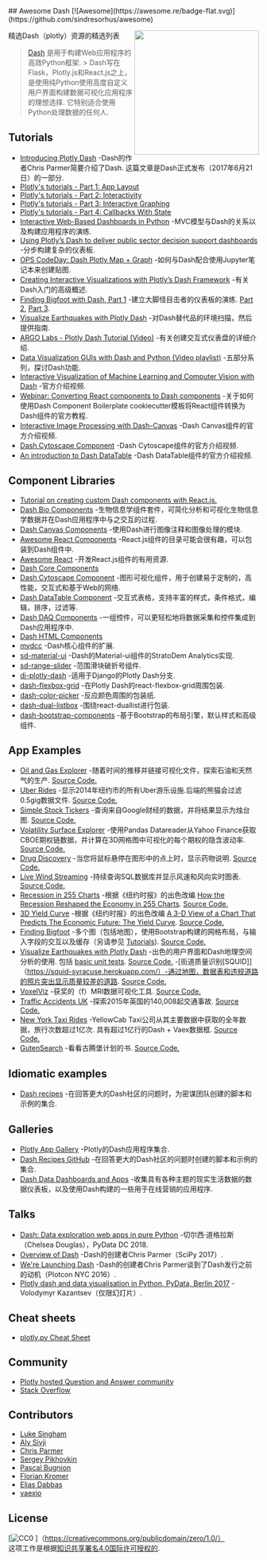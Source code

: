 <div class="github-widget" data-repo="ucg8j/awesome-dash"></div>
<script async src="https://pagead2.googlesyndication.com/pagead/js/adsbygoogle.js"></script><ins class="adsbygoogle" style="display:block" data-ad-client="ca-pub-6890694312814945" data-ad-slot="5473692530" data-ad-format="auto"  data-full-width-responsive="true"></ins><script>(adsbygoogle = window.adsbygoogle || []).push({});</script>
## Awesome Dash  [![Awesome](https://awesome.re/badge-flat.svg)](https://github.com/sindresorhus/awesome)

[<img src="https://cdn.rawgit.com/plotly/dash-docs/b1178b4e/images/dash-logo-stripe.svg" align="right" width="250">](https://plot.ly/products/dash/)


精选Dash（plotly）资源的精选列表

> [Dash](https://plot.ly/products/dash/) 是用于构建Web应用程序的高效Python框架.
 &gt; Dash写在Flask，Plotly.js和React.js之上，是使用纯Python使用高度自定义用户界面构建数据可视化应用程序的理想选择. 它特别适合使用Python处理数据的任何人.


## Tutorials
- [Introducing Plotly Dash](https://medium.com/@plotlygraphs/introducing-dash-5ecf7191b503)  -Dash的作者Chris Parmer简要介绍了Dash. 这篇文章是Dash正式发布（2017年6月21日）的一部分.
- [Plotly's tutorials - Part 1: App Layout](https://plot.ly/dash/getting-started)
- [Plotly's tutorials - Part 2: Interactivity](https://plot.ly/dash/getting-started-part-2)
- [Plotly's tutorials - Part 3: Interactive Graphing](https://plot.ly/dash/interactive-graphing)
- [Plotly's tutorials - Part 4: Callbacks With State](https://plot.ly/dash/state)
- [Interactive Web-Based Dashboards in Python](https://alysivji.github.io/reactive-dashboards-with-dash.html) -MVC模型与Dash的关系以及构建应用程序的演练.
- [Using Plotly’s Dash to deliver public sector decision support dashboards](https://medium.com/a-r-g-o/using-plotlys-dash-to-deliver-public-sector-decision-support-dashboards-ac863fa829fb) -分步构建复杂的仪表板.
- [OPS CodeDay: Dash Plotly Map + Graph](https://radumas.info/blog/tutorial/2017/08/10/codeday.html) -如何与Dash配合使用Jupyter笔记本来创建贴图.
- [Creating Interactive Visualizations with Plotly’s Dash Framework](http://pbpython.com/plotly-dash-intro.html) -有关Dash入门的高级概述.
- [Finding Bigfoot with Dash, Part 1](https://timothyrenner.github.io/datascience/2017/08/08/finding-bigfoot-with-dash-part-1.html) -建立大脚怪目击者的仪表板的演练. [Part 2](https://timothyrenner.github.io/datascience/2017/08/09/finding-bigfoot-with-dash-part-2.html), [Part 3](https://timothyrenner.github.io/datascience/2017/08/10/finding-bigfoot-with-dash-part-3.html).
- [Visualize Earthquakes with Plotly Dash](https://www.giacomodebidda.com/visualize-earthquakes-with-plotly-dash/) -对Dash替代品的环境扫描，然后提供指南.
- [ARGO Labs - Plotly Dash Tutorial (Video)](https://www.youtube.com/watch?v=yfWJXkySfe0) -有关创建交互式仪表盘的详细介绍.
- [Data Visualization GUIs with Dash and Python (Video playlist)](https://www.youtube.com/watch?v=J_Cy_QjG6NE&list=PLQVvvaa0QuDfsGImWNt1eUEveHOepkjqt) -五部分系列，探讨Dash功能.
- [Interactive Visualization of Machine Learning and Computer Vision with Dash](https://www.youtube.com/watch?v=3F5AR-uUqJc) -官方介绍视频.
- [Webinar: Converting React components to Dash components](https://www.youtube.com/watch?v=wifoPPRgG_I) -关于如何使用Dash Component Boilerplate cookiecutter模板将React组件转换为Dash组件的官方教程.
- [Interactive Image Processing with Dash-Canvas](https://www.youtube.com/watch?v=LKXSFBB5ccI) -Dash Canvas组件的官方介绍视频.
- [Dash Cytoscape Component](https://www.youtube.com/watch?v=snXcIsCMQgk) -Dash Cytoscape组件的官方介绍视频.
- [An introduction to Dash DataTable](https://www.youtube.com/watch?v=dueejcyrYh8) -Dash DataTable组件的官方介绍视频.

## Component Libraries
- [Tutorial on creating custom Dash components with React.js.](https://plot.ly/dash/plugins)
- [Dash Bio Components](https://dash.plot.ly/dash-bio) -生物信息学组件套件，可简化分析和可视化生物信息学数据并在Dash应用程序中与之交互的过程.
- [Dash Canvas Components](https://dash.plot.ly/canvas) -使用Dash进行图像注释和图像处理的模块.
- [Awesome React Components](https://github.com/brillout/awesome-react-components) -React.js组件的目录可能会很有趣，可以包装到Dash组件中.
- [Awesome React](https://github.com/enaqx/awesome-react) -开发React.js组件的有用资源.
- [Dash Core Components](https://github.com/plotly/dash-core-components)
- [Dash Cytoscape Component](https://dash.plot.ly/cytoscape) -图形可视化组件，用于创建易于定制的，高性能，交互式和基于Web的网络.
- [Dash DataTable Component](https://dash.plot.ly/datatable) -交互式表格，支持丰富的样式，条件格式，编辑，排序，过滤等.
- [Dash DAQ Components](https://dash.plot.ly/dash-daq) -一组控件，可以更轻松地将数据采集和控件集成到Dash应用程序中.
- [Dash HTML Components](https://github.com/plotly/dash-html-components)
- [mydcc](https://github.com/jimmybow/mydcc) -Dash核心组件的扩展.
- [sd-material-ui](https://github.com/StratoDem/sd-material-ui) -Dash的Material-ui组件的StratoDem Analytics实现.
- [sd-range-slider](https://github.com/StratoDem/sd-range-slider) -范围滑块破折号组件.
- [dj-plotly-dash](https://github.com/pikhovkin/dj-plotly-dash) -适用于Django的Plotly Dash分支.
- [dash-flexbox-grid](https://github.com/pikhovkin/dash-flexbox-grid) -在Plotly Dash的react-flexbox-grid周围包装.
- [dash-color-picker](https://github.com/vivekvs1/dash-color-picker) -反应颜色周围的包装纸.
- [dash-dual-listbox](https://github.com/vivekvs1/dash-dual-listbox) -围绕react-duallist进行包装.
- [dash-bootstrap-components](https://dash-bootstrap-components.opensource.asidatascience.com/) -基于Bootstrap的布局引擎，默认样式和高级组件.

## App Examples
- [Oil and Gas Explorer](https://plot.ly/dash/gallery/new-york-oil-and-gas/) -随着时间的推移并链接可视化文件，探索石油和天然气的生产. [Source Code.](https://github.com/plotly/dash-oil-and-gas-demo)
- [Uber Rides](https://plot.ly/dash/gallery/uber-rides/) -显示2014年纽约市的所有Uber游乐设施.后端的熊猫会过滤0.5gig数据文件. [Source Code.](https://github.com/plotly/dash-uber-rides-demo)
- [Simple Stock Tickers](https://plot.ly/dash/gallery/stock-tickers/) -查询来自Google财经的数据，并将结果显示为烛台图. [Source Code.](https://github.com/plotly/dash-stock-tickers-demo-app)
- [Volatility Surface Explorer](https://plot.ly/dash/gallery/volatility-surface) -使用Pandas Datareader从Yahoo Finance获取CBOE期权链数据，并计算在3D网格图中可视化的每个期权的隐含波动率. [Source Code.](https://github.com/plotly/dash-volatility-surface)
- [Drug Discovery](https://plot.ly/dash/gallery/drug-explorer/) -当您将鼠标悬停在图形中的点上时，显示药物说明. [Source Code.](https://github.com/plotly/dash-drug-discovery-demo/)
- [Live Wind Streaming](https://plot.ly/dash/gallery/live-wind-data/) -持续查询SQL数据库并显示风速和风向实时图表. [Source Code.](https://github.com/plotly/dash-wind-streaming)
- [Recession in 255 Charts](https://plot.ly/dash/gallery/recession-report/) -根据《纽约时报》的出色改编 [How the Recession Reshaped the Economy in 255 Charts](https://www.nytimes.com/interactive/2014/06/05/upshot/how-the-recession-reshaped-the-economy-in-255-charts.html). [Source Code.](https://github.com/plotly/dash-recession-report-demo)
- [3D Yield Curve](https://plot.ly/dash/gallery/yield-curve/) -根据《纽约时报》的出色改编 [A 3-D View of a Chart That Predicts The Economic Future: The Yield Curve](https://www.nytimes.com/interactive/2015/03/19/upshot/3d-yield-curve-economic-growth.html). [Source Code.](https://github.com/plotly/dash-yield-curve)
- [Finding Bigfoot](https://bigfoot-sightings-dash.herokuapp.com/) -多个图（包括地图），使用Bootstrap构建的网格布局，与输入字段的交互以及缓存（另请参见 [Tutorials](#tutorials)). [Source Code.](https://github.com/timothyrenner/bigfoot-dash-app)
- [Visualize Earthquakes with Plotly Dash](https://belle-croissant-54211.herokuapp.com/)  -出色的用户界面和Dash地理空间分析的使用. 包括 [basic unit tests](https://github.com/jackdbd/dash-earthquakes/tree/master/tests). [Source Code.](https://github.com/jackdbd/dash-earthquakes)
-[街道质量识别[SQUID]]（https://squid-syracuse.herokuapp.com/）-通过地图，数据表和违规道路的照片突出显示质量较差的道路. [Source Code.](https://github.com/amyoshino/SQUID-Syracuse-Dashboard)
- [VoxelViz](http://lukas-snoek.com/voxelviz) -获奖的（f）MRI数据可视化工具. [Source Code.](https://github.com/lukassnoek/VoxelViz)
- [Traffic Accidents UK](https://traffic-accidents-uk.herokuapp.com/) -探索2015年英国的140,008起交通事故. [Source Code.](https://github.com/richard-muir/uk-car-accidents)
- [New York Taxi Rides](https://dash.vaex.io/)  -YellowCab Taxi公司从其主要数据中获取的全年数据，旅行次数超过1亿次. 具有超过1亿行的Dash + Vaex数据框. [Source Code.](https://github.com/vaexio/dash-120million-taxi-app)
- [GutenSearch](https://gutensearch.com/) -看看古腾堡计划的书. [Source Code.](https://github.com/cordb/gutensearch)

## Idiomatic examples
- [Dash recipes](https://github.com/plotly/dash-recipes) -在回答更大的Dash社区的问题时，为密谋团队创建的脚本和示例的集合.

## Galleries
- [Plotly App Gallery](https://plot.ly/dash/gallery) -Plotly的Dash应用程序集合.
- [Dash Recipes GitHub](https://github.com/plotly/dash-recipes) -在回答更大的Dash社区的问题时创建的脚本和示例的集合.
- [Dash Data Dashboards and Apps](https://www.dashboardom.com/) -收集具有各种主题的现实生活数据的数据仪表板，以及使用Dash构建的一些用于在线营销的应用程序.

## Talks
- [Dash: Data exploration web apps in pure Python](https://www.youtube.com/watch?v=eusglTlW4OA) -切尔西·道格拉斯（Chelsea Douglas），PyData DC 2018.
- [Overview of Dash](https://www.youtube.com/watch?v=sea2K4AuPOk) -Dash的创建者Chris Parmer（SciPy 2017）.
- [We're Launching Dash](https://www.youtube.com/watch?v=5BAthiN0htc&t=1s) -Dash的创建者Chris Parmer谈到了Dash发行之前的动机（Plotcon NYC 2016）.
- [Plotly dash and data visualisation in Python, PyData, Berlin 2017](https://www.slideshare.net/vladimirkazantsev/plotly-dash-and-data-visualisation-in-python) -Volodymyr Kazantsev（仅限幻灯片）.

## Cheat sheets
- [plotly.py Cheat Sheet](https://images.plot.ly/plotly-documentation/images/python_cheat_sheet.pdf)

## Community
- [Plotly hosted Question and Answer community](https://community.plot.ly)
- [Stack Overflow](https://stackoverflow.com/questions/tagged/plotly-dash)

## Contributors
- [Luke Singham](https://lukesingham.com/)
- [Aly Sivji](https://alysivji.github.io/)
- [Chris Parmer](https://github.com/chriddyp)
- [Sergey Pikhovkin](https://github.com/pikhovkin)
- [Pascal Bugnion](https://pascalbugnion.net)
- [Florian Kromer](https://github.com/fkromer)
- [Elias Dabbas](https://www.dashboardom.com)
- [vaexio](https://github.com/vaexio)

## License
[![CC0](http://mirrors.creativecommons.org/presskit/buttons/88x31/svg/cc-zero.svg) ]（https://creativecommons.org/publicdomain/zero/1.0/）<br /> 这项工作是根据<a rel="license" href="http://creativecommons.org/licenses/by/4.0/">知识共享署名4.0国际许可授权的</a>.
